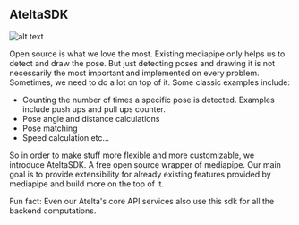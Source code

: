 ## **AteltaSDK**

![alt text](assets/banner.png)



Open source is what we love the most. Existing mediapipe only helps us to detect and draw the pose. But just detecting poses and 
drawing it is not necessarily the most important and implemented on every problem. Sometimes, we need to do a lot on top of it. Some classic 
examples include:

- Counting the number of times a specific pose is detected. Examples include push ups and pull ups counter.
- Pose angle and distance calculations
- Pose matching 
- Speed calculation etc...

So in order to make stuff more flexible and more customizable, we introduce AteltaSDK. A free open source wrapper of mediapipe. Our main 
goal is to provide extensibility for already existing features provided by mediapipe and build more on the top of it. 

Fun fact: Even our Atelta's core API services also use this sdk for all the backend computations. 


